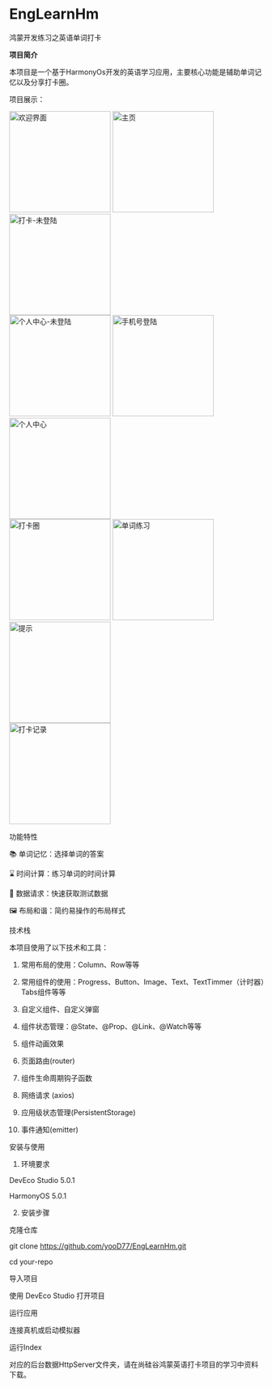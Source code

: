 # EngLearnHm

鸿蒙开发练习之英语单词打卡

**项目简介**

本项目是一个基于HarmonyOs开发的英语学习应用，主要核心功能是辅助单词记忆以及分享打卡圈。

项目展示：
<div>
<img src="img/ic_welcom.png" alt="欢迎界面" width="200">
<img src="img/ic_home.png" alt="主页" width="200">
<img src="img/ic_card_no_login.png" alt="打卡-未登陆" width="200">
</div>
<div>
<img src="img/ic_mine_no_login.png" alt="个人中心-未登陆" width="200">
<img src="img/ic_login.png" alt="手机号登陆" width="200">
<img src="img/ic_mine.png" alt="个人中心" width="200">
</div>
<div>
<img src="img/ic_card.png" alt="打卡圈" width="200">
<img src="img/ic_pratice.png" alt="单词练习" width="200">
<img src="img/ic_tips.png" alt="提示" width="200">
</div>
<div>
<img src="img/ic_record.png" alt="打卡记录" width="200">
</div>

功能特性

📚 单词记忆：选择单词的答案

⌛️ 时间计算：练习单词的时间计算

🛜 数据请求：快速获取测试数据

🖼️ 布局和谐：简约易操作的布局样式

技术栈

本项目使用了以下技术和工具：

1. 常用布局的使用：Column、Row等等


2. 常用组件的使用：Progress、Button、Image、Text、TextTimmer（计时器）Tabs组件等等


3. 自定义组件、自定义弹窗


4. 组件状态管理：@State、@Prop、@Link、@Watch等等


5. 组件动画效果


6. 页面路由(router)


7. 组件生命周期钩子函数


8. 网络请求 (axios)


9. 应用级状态管理(PersistentStorage)


10. 事件通知(emitter)

安装与使用

1. 环境要求

DevEco Studio 5.0.1

HarmonyOS 5.0.1

2. 安装步骤

克隆仓库

git clone https://github.com/yooD77/EngLearnHm.git

cd your-repo

导入项目

使用 DevEco Studio 打开项目

运行应用

连接真机或启动模拟器

运行Index

对应的后台数据HttpServer文件夹，请在尚硅谷鸿蒙英语打卡项目的学习中资料下载。

